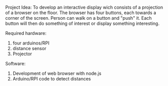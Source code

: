 Project Idea: 
To develop an interactive display wich consists of a projection of a browser on the floor. The browser has four buttons,
each towards a corner of the screen. Person can walk on a button and "push" it. Each button will then do something of interest
or display something interesting. 

Required hardware:
1. four arduinos/RPI
2. distance sensor
3. Projector 

Software: 
1. Development of web browser with node.js
2. Arduino/RPI code to detect distances


